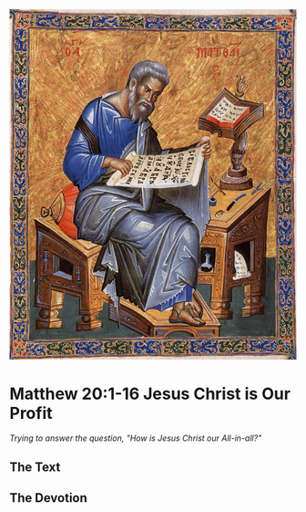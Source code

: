<img class="intro-right" src="../images/art-matthew.jpg">

# Matthew 20:1-16 Jesus Christ is Our Profit

*Trying to answer the question, "How is Jesus Christ our All-in-all?"*

## The Text

## The Devotion